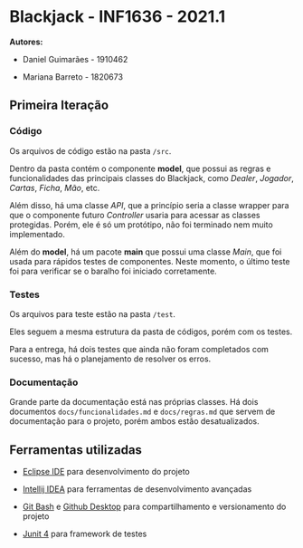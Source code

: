# Blackjack - INF1636 - 2021.1

**Autores:** 

* Daniel Guimarães - 1910462

* Mariana Barreto - 1820673

## Primeira Iteração

### Código

Os arquivos de código estão na pasta ```/src```. 

Dentro da pasta contém o componente **model**, que possui as regras e funcionalidades das principais classes do Blackjack,
como *Dealer*, *Jogador*, *Cartas*, *Ficha*, *Mão*, etc.

Além disso, há uma classe *API*, que a princípio seria a classe wrapper para que o componente futuro *Controller* usaria
para acessar as classes protegidas. Porém, ele é só um protótipo, não foi terminado nem muito implementado.

Além do **model**, há um pacote **main** que possui uma classe *Main*, que foi usada para rápidos testes de componentes.
Neste momento, o último teste foi para verificar se o baralho foi iniciado corretamente.

### Testes

Os arquivos para teste estão na pasta ```/test```.

Eles seguem a mesma estrutura da pasta de códigos, porém com os testes.

Para a entrega, há dois testes que ainda não foram completados com sucesso, mas há o planejamento de resolver os erros.

### Documentação

Grande parte da documentação está nas próprias classes. Há dois documentos ```docs/funcionalidades.md```
e ```docs/regras.md``` que servem de documentação para o projeto, porém ambos estão desatualizados.

## Ferramentas utilizadas

* [Eclipse IDE](https://www.eclipse.org/eclipseide/) para desenvolvimento do projeto

* [Intellij IDEA](https://www.jetbrains.com/pt-br/idea/) para ferramentas de desenvolvimento avançadas

* [Git Bash](https://git-scm.com/downloads) e [Github Desktop]() para compartilhamento e versionamento do projeto

* [Junit 4](https://junit.org/junit4/) para framework de testes
